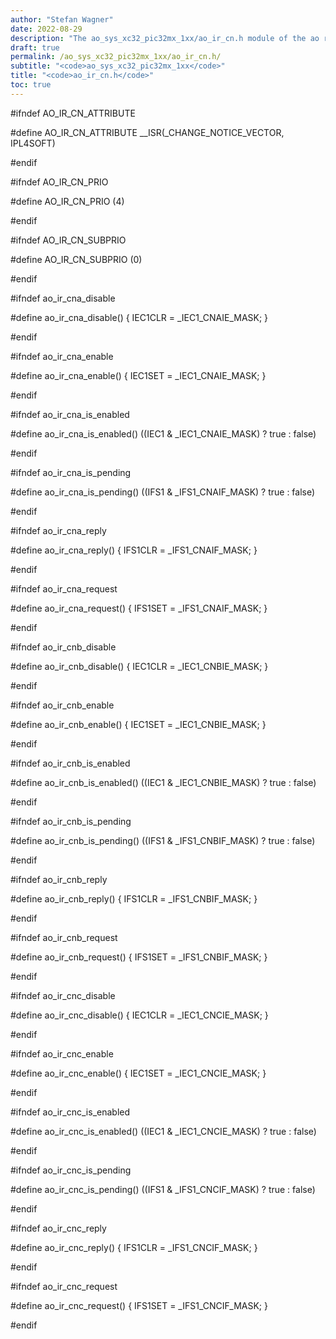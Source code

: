 ```yaml
---
author: "Stefan Wagner"
date: 2022-08-29
description: "The ao_sys_xc32_pic32mx_1xx/ao_ir_cn.h module of the ao real-time operating system."
draft: true
permalink: /ao_sys_xc32_pic32mx_1xx/ao_ir_cn.h/ 
subtitle: "<code>ao_sys_xc32_pic32mx_1xx</code>"
title: "<code>ao_ir_cn.h</code>"
toc: true
---
```


#ifndef AO_IR_CN_ATTRIBUTE

#define AO_IR_CN_ATTRIBUTE      __ISR(_CHANGE_NOTICE_VECTOR, IPL4SOFT)

#endif

#ifndef AO_IR_CN_PRIO

#define AO_IR_CN_PRIO           (4)

#endif

#ifndef AO_IR_CN_SUBPRIO

#define AO_IR_CN_SUBPRIO        (0)

#endif

#ifndef ao_ir_cna_disable

#define ao_ir_cna_disable()     { IEC1CLR = _IEC1_CNAIE_MASK; }

#endif

#ifndef ao_ir_cna_enable

#define ao_ir_cna_enable()      { IEC1SET = _IEC1_CNAIE_MASK; }

#endif

#ifndef ao_ir_cna_is_enabled

#define ao_ir_cna_is_enabled()  ((IEC1 & _IEC1_CNAIE_MASK) ? true : false)

#endif

#ifndef ao_ir_cna_is_pending

#define ao_ir_cna_is_pending()  ((IFS1 & _IFS1_CNAIF_MASK) ? true : false)

#endif

#ifndef ao_ir_cna_reply

#define ao_ir_cna_reply()       { IFS1CLR = _IFS1_CNAIF_MASK; }

#endif

#ifndef ao_ir_cna_request

#define ao_ir_cna_request()     { IFS1SET = _IFS1_CNAIF_MASK; }

#endif

#ifndef ao_ir_cnb_disable

#define ao_ir_cnb_disable()     { IEC1CLR = _IEC1_CNBIE_MASK; }

#endif

#ifndef ao_ir_cnb_enable

#define ao_ir_cnb_enable()      { IEC1SET = _IEC1_CNBIE_MASK; }

#endif

#ifndef ao_ir_cnb_is_enabled

#define ao_ir_cnb_is_enabled()  ((IEC1 & _IEC1_CNBIE_MASK) ? true : false)

#endif

#ifndef ao_ir_cnb_is_pending

#define ao_ir_cnb_is_pending()  ((IFS1 & _IFS1_CNBIF_MASK) ? true : false)

#endif

#ifndef ao_ir_cnb_reply

#define ao_ir_cnb_reply()       { IFS1CLR = _IFS1_CNBIF_MASK; }

#endif

#ifndef ao_ir_cnb_request

#define ao_ir_cnb_request()     { IFS1SET = _IFS1_CNBIF_MASK; }

#endif

#ifndef ao_ir_cnc_disable

#define ao_ir_cnc_disable()     { IEC1CLR = _IEC1_CNCIE_MASK; }

#endif

#ifndef ao_ir_cnc_enable

#define ao_ir_cnc_enable()      { IEC1SET = _IEC1_CNCIE_MASK; }

#endif

#ifndef ao_ir_cnc_is_enabled

#define ao_ir_cnc_is_enabled()  ((IEC1 & _IEC1_CNCIE_MASK) ? true : false)

#endif

#ifndef ao_ir_cnc_is_pending

#define ao_ir_cnc_is_pending()  ((IFS1 & _IFS1_CNCIF_MASK) ? true : false)

#endif

#ifndef ao_ir_cnc_reply

#define ao_ir_cnc_reply()       { IFS1CLR = _IFS1_CNCIF_MASK; }

#endif

#ifndef ao_ir_cnc_request

#define ao_ir_cnc_request()     { IFS1SET = _IFS1_CNCIF_MASK; }

#endif

